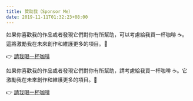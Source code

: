 ```yaml
---
title: 贊助我（Sponsor Me）
date: 2019-11-11T01:32:23+08:00
---
```


如果你喜歡我的作品或者發現它們對你有所幫助，可以考慮給我買一杯咖啡 ☕️。這將激勵我在未來創作和維護更多的項目。🦾

👉 [請我喝一杯咖啡](/posts/buy-me-a-coffee)

如果你喜歡我的作品或者發現它們對你有所幫助，請考慮給我買一杯咖啡 ☕️。它激勵我在未來創作和維護更多的項目。🦾

👉 [請我喝一杯咖啡](/posts/buy-me-a-coffee)
